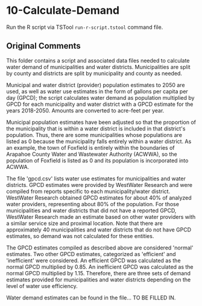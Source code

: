 # 10-Calculate-Demand

Run the R script via TSTool `run-r-script.tstool` command file.

## Original Comments ##

This folder contains a script and associated data files needed to calculate water demand of municipalities and water districts. 
Municipalities are split by county and districts are split by municipality and county as needed.

Municipal and water district (provider) population estimates to 2050 are used, as well as water use estimates in the form of gallons per
capita per day (GPCD); the script calculates water demand as population multiplied by GPCD for each municipality and water district with 
a GPCD estimate for the years 2018-2050.  Amounts are converted to acre-feet per year.

Municipal population estimates have been adjusted so that the proportion of the municipality that is within a water district is included in 
that district's population.  Thus, there are some municipalities whose populations are listed as 0 because the municipality falls entirely 
within a water district.  As an example, the town of Foxfield is entirely within the boundaries of Arapahoe County Water and Wastewater 
Authority (ACWWA), so the population of Foxfield is listed as 0 and its population is incorporated into ACWWA.

The file 'gpcd.csv' lists water use estimates for municipalities and water districts.  GPCD estimates were provided by WestWater Research 
and were compiled from reports specific to each municipality/water district.  WestWater Research obtained GPCD estimates for about 40% of 
analyzed water providers, representing about 80% of the population.  For those municipalities and water districts that did not have a reported 
GPCD, WestWater Research made an estimate based on other water providers with a similar service size and proximal location.  Note that there 
are approximately 40 municipalities and water districts that do not have GPCD estimates, so demand was not calculated for these entities.

The GPCD estimates compiled as described above are considered 'normal' estimates.  Two other GPCD estimates, categorized as 'efficient' and
'inefficient' were considered.  An efficient GPCD was calculated as the normal GPCD multiplied by 0.85.  An inefficient GPCD was calculated 
as the normal GPCD multiplied by 1.15.  Therefore, there are three sets of demand estimates provided for municipalities and water districts 
depending on the level of water use efficiency.

Water demand estimates can be found in the file... TO BE FILLED IN.






 

